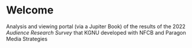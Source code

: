 # Welcome

Analysis and viewing portal (via a Jupiter Book) of the results of the 2022 *Audience Research Survey* that KGNU developed with NFCB and Paragon Media Strategies
